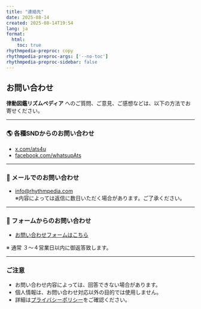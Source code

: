 ```yaml
---
title: "連絡先"
date: 2025-08-14
created: 2025-08-14T19:54
lang: ja
format:
  html:
    toc: true
rhythmpedia-preproc: copy
rhythmpedia-preproc-args: ['--no-toc']
rhythmpedia-preproc-sidebar: false
---
```


## お問い合わせ

**律動図鑑リズムペディア** へのご質問、ご意見、ご感想などは、以下の方法でお寄せください。

---

### 🌎 各種SNDからのお問い合わせ
- [x.com/ats4u](https://x.com/ats4u)  
- [facebook.com/whatsupAts](https://facebook.com/whatsupAts)  

---

### 📧 メールでのお問い合わせ
- [info@rhythmpedia.com](mailto:info@rhythmpedia.com)  
  ※内容によっては返信に数日いただく場合があります。ご了承ください。

---

### 📝 フォームからのお問い合わせ
- [お問い合わせフォームはこちら](/contact-form/ja/)  

※ 通常 ３〜４営業日以内に御返答致します。

---

### ご注意
- お問い合わせ内容によっては、回答できない場合があります。
- 個人情報は、お問い合わせ対応以外の目的では使用しません。
- 詳細は[プライバシーポリシー](/privacy-policy/ja/)をご確認ください。

